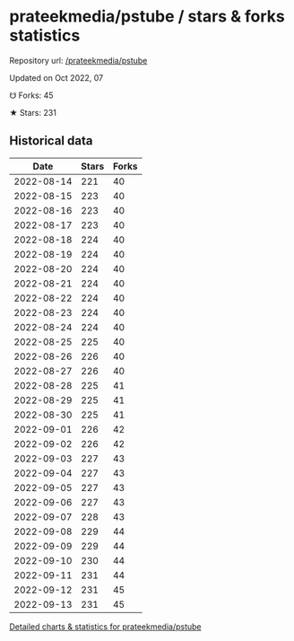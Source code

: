 # prateekmedia/pstube / stars & forks statistics

Repository url: [/prateekmedia/pstube](https://github.com/prateekmedia/pstube)

Updated on Oct 2022, 07

☋ Forks: 45

★ Stars: 231

## Historical data
| Date | Stars | Forks |
|------|-------|-------|
| 2022-08-14 | 221 | 40 | 
| 2022-08-15 | 223 | 40 | 
| 2022-08-16 | 223 | 40 | 
| 2022-08-17 | 223 | 40 | 
| 2022-08-18 | 224 | 40 | 
| 2022-08-19 | 224 | 40 | 
| 2022-08-20 | 224 | 40 | 
| 2022-08-21 | 224 | 40 | 
| 2022-08-22 | 224 | 40 | 
| 2022-08-23 | 224 | 40 | 
| 2022-08-24 | 224 | 40 | 
| 2022-08-25 | 225 | 40 | 
| 2022-08-26 | 226 | 40 | 
| 2022-08-27 | 226 | 40 | 
| 2022-08-28 | 225 | 41 | 
| 2022-08-29 | 225 | 41 | 
| 2022-08-30 | 225 | 41 | 
| 2022-09-01 | 226 | 42 | 
| 2022-09-02 | 226 | 42 | 
| 2022-09-03 | 227 | 43 | 
| 2022-09-04 | 227 | 43 | 
| 2022-09-05 | 227 | 43 | 
| 2022-09-06 | 227 | 43 | 
| 2022-09-07 | 228 | 43 | 
| 2022-09-08 | 229 | 44 | 
| 2022-09-09 | 229 | 44 | 
| 2022-09-10 | 230 | 44 | 
| 2022-09-11 | 231 | 44 | 
| 2022-09-12 | 231 | 45 | 
| 2022-09-13 | 231 | 45 | 


[Detailed charts & statistics for prateekmedia/pstube](https://reviewgithub.com/rep/prateekmedia/pstube)
